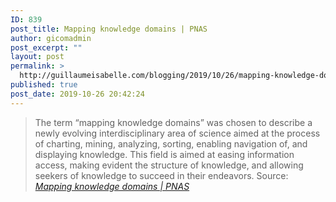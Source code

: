 ```yaml
---
ID: 839
post_title: Mapping knowledge domains | PNAS
author: gicomadmin
post_excerpt: ""
layout: post
permalink: >
  http://guillaumeisabelle.com/blogging/2019/10/26/mapping-knowledge-domains-pnas/
published: true
post_date: 2019-10-26 20:42:24
---
```

> The term “mapping knowledge domains” was chosen to describe a newly evolving interdisciplinary area of science aimed at the process of charting, mining, analyzing, sorting, enabling navigation of, and displaying knowledge. This field is aimed at easing information access, making evident the structure of knowledge, and allowing seekers of knowledge to succeed in their endeavors. Source: *[Mapping knowledge domains | PNAS][1]*

 [1]: https://www.pnas.org/content/101/suppl_1/5183